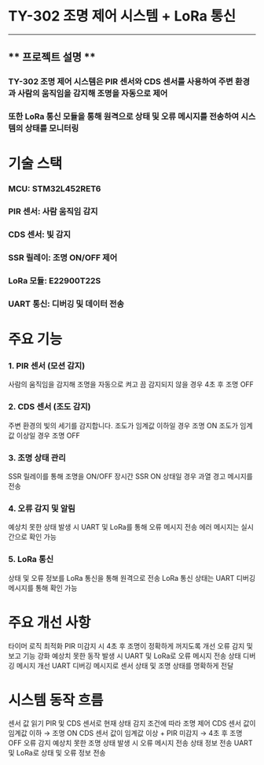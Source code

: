 # TY-302 조명 제어 시스템 + LoRa 통신
----
##  ** 프로젝트 설명 **
### TY-302 조명 제어 시스템은 PIR 센서와 CDS 센서를 사용하여 주변 환경과 사람의 움직임을 감지해 조명을 자동으로 제어
### 또한 LoRa 통신 모듈을 통해 원격으로 상태 및 오류 메시지를 전송하여 시스템의 상태를 모니터링

#  기술 스택
### MCU: STM32L452RET6
### PIR 센서: 사람 움직임 감지
### CDS 센서: 빛 감지
### SSR 릴레이: 조명 ON/OFF 제어
### LoRa 모듈: E22900T22S
### UART 통신: 디버깅 및 데이터 전송
#  주요 기능
### 1. PIR 센서 (모션 감지)
사람의 움직임을 감지해 조명을 자동으로 켜고 끔
감지되지 않을 경우 4초 후 조명 OFF
### 2. CDS 센서 (조도 감지)
주변 환경의 빛의 세기를 감지합니다.
조도가 임계값 이하일 경우 조명 ON
조도가 임계값 이상일 경우 조명 OFF
### 3. 조명 상태 관리
SSR 릴레이를 통해 조명을 ON/OFF
장시간 SSR ON 상태일 경우 과열 경고 메시지를 전송
### 4. 오류 감지 및 알림
예상치 못한 상태 발생 시 UART 및 LoRa를 통해 오류 메시지 전송
에러 메시지는 실시간으로 확인 가능
### 5. LoRa 통신
상태 및 오류 정보를 LoRa 통신을 통해 원격으로 전송
LoRa 통신 상태는 UART 디버깅 메시지를 통해 확인 가능
# 주요 개선 사항
타이머 로직 최적화
PIR 미감지 시 4초 후 조명이 정확하게 꺼지도록 개선
오류 감지 및 보고 기능 강화
예상치 못한 동작 발생 시 UART 및 LoRa로 오류 메시지 전송
상태 디버깅 메시지 개선
UART 디버깅 메시지로 센서 상태 및 조명 상태를 명확하게 전달
# 시스템 동작 흐름
센서 값 읽기
PIR 및 CDS 센서로 현재 상태 감지
조건에 따라 조명 제어
CDS 센서 값이 임계값 이하 → 조명 ON
CDS 센서 값이 임계값 이상 + PIR 미감지 → 4초 후 조명 OFF
오류 감지
예상치 못한 조명 상태 발생 시 오류 메시지 전송
상태 정보 전송
UART 및 LoRa로 상태 및 오류 정보 전송
